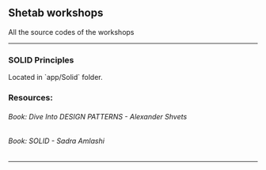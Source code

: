 ## Shetab workshops
<p>All the source codes of the workshops</p>
<hr>

### SOLID Principles
<p>Located in `app/Solid` folder.</p>
<h3>Resources:</h3>
<h6>Book: Dive Into DESIGN PATTERNS - Alexander Shvets</h6>
<h6>Book: SOLID - Sadra Amlashi</h6>
<hr>
